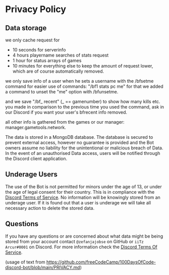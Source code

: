 # Privacy Policy

## Data storage

we only cache request for
- 10 seconds for serverinfo
- 4 hours playername searches of stats request
- 1 hour for status arrays of games
- 10 minutes for everything else
to keep the amount of request lower, which are of course automatically removed.

we only save info of a user when he sets a username with the /bfsetme command for easier use of commands: "/bf1 stats pc me"
for that we added a command to unset the "me" option with /bfunsetme.

and we save "/bf_ recent" (_ == gamenumber) to show how many kills etc. you made in comparison to the previous time you used the command,
ask in our Discord if you want your user's bfrecent info removed.

all other info is gathered from the games or our manager: manager.gametools.network. 

The data is stored in a MongoDB database. The database is secured to prevent external access, however no guarantee is provided and the Bot owners assume no liability for the unintentional or malicious breach of Data. In the event of an unauthorised Data access, users will be notified through the Discord client application.

## Underage Users

The use of the Bot is not permitted for minors under the age of 13, or under the age of legal consent for their country. This is in compliance with the [Discord Terms of Service](https://discord.com/terms). No information will be knowingly stored from an underage user. If it is found out that a user is underage we will take all necessary action to delete the stored data.

## Questions

If you have any questions or are concerned about what data might be being stored from your account contact `@zefanjajobse`  on GitHub or `iiTz Arcur#0001` on Discord. For more information check the [Discord Terms Of Service](https://discord.com/terms).


(usage of text from https://github.com/freeCodeCamp/100DaysOfCode-discord-bot/blob/main/PRIVACY.md)
